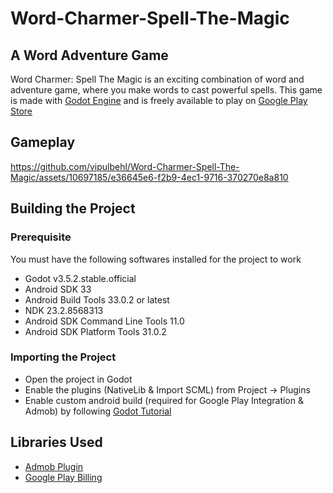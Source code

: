 # Word-Charmer-Spell-The-Magic

## A Word Adventure Game
Word Charmer: Spell The Magic is an exciting combination of word and adventure game, where you make words to cast powerful spells. This game is made with [Godot Engine](https://github.com/godotengine/godot) and is freely available to play on [Google Play Store](https://play.google.com/store/apps/details?id=com.bluemoongames.wordcharmer)

## Gameplay
https://github.com/vipulbehl/Word-Charmer-Spell-The-Magic/assets/10697185/e36645e6-f2b9-4ec1-9716-370270e8a810

## Building the Project
### Prerequisite
You must have the following softwares installed for the project to work
- Godot v3.5.2.stable.official
- Android SDK 33
- Android Build Tools 33.0.2 or latest
- NDK 23.2.8568313
- Android SDK Command Line Tools 11.0
- Android SDK Platform Tools 31.0.2

### Importing the Project
- Open the project in Godot
- Enable the plugins (NativeLib & Import SCML) from Project -> Plugins
- Enable custom android build (required for Google Play Integration & Admob) by following [Godot Tutorial](https://docs.godotengine.org/en/stable/tutorials/export/android_custom_build.html)

## Libraries Used
- [Admob Plugin](https://github.com/godotengine/godot-google-play-billing)
- [Google Play Billing](https://github.com/godotengine/godot-google-play-billing)
